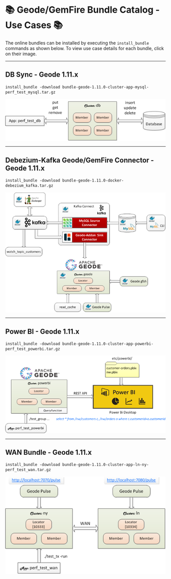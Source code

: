 # :books: Geode/GemFire Bundle Catalog - Use Cases :books:

The online bundles can be installed by executing the `install_bundle` commands as shown below. To view use case details for each bundle, click on their image.

---

## DB Sync - Geode 1.11.x

```console
install_bundle -download bundle-geode-1.11.0-cluster-app-mysql-perf_test_mysql.tar.gz
```

[![DB Sync Diagram](images/db-sync.png)](help/bundle-geode-1.11.0-cluster-app-mysql-perf_test_mysql/README.md)

---

## Debezium-Kafka Geode/GemFire Connector - Geode 1.11.x

```console
install_bundle -download bundle-geode-1.11.0-docker-debezium_kafka.tar.gz
```

[![Debezium-Kafka Diagram](images/debezium-kafka.png)](help/bundle-geode-1.11.0-docker-debezium_kafka/README.md)

---

## Power BI - Geode 1.11.x

```console
install_bundle -download bundle-geode-1.11.0-cluster-app-powerbi-perf_test_powerbi.tar.gz
```

[![Power BI Diagram](images/powerbi.png)](help/bundle-geode-1.11.0-cluster-app-powerbi-perf_test_powerbi/README.md)

---

## WAN Bundle - Geode 1.11.x

```console
install_bundle -download bundle-geode-1.11.0-cluster-app-ln-ny-perf_test_wan.tar.gz
```

[![WAN Diagram](images/wan-ny-ln.png)](help/bundle-geode-1.11.0-cluster-app-ln-ny-perf_test_wan/README.md)
